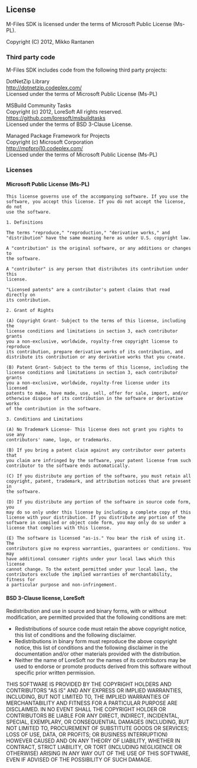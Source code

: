 ## License

M-Files SDK is licensed under the terms of Microsoft Public License (Ms-PL).

Copyright (C) 2012, Mikko Rantanen

### Third party code 

M-Files SDK includes code from the following third party projects:

DotNetZip Library  
http://dotnetzip.codeplex.com/  
Licensed under the terms of Microsoft Public License (Ms-PL)

MSBuild Community Tasks  
Copyright (c) 2012, LoreSoft All rights reserved.  
https://github.com/loresoft/msbuildtasks  
Licensed under the terms of BSD 3-Clause License.

Managed Package Framework for Projects  
Copyright (c) Microsoft Corporation  
http://mpfproj10.codeplex.com/  
Licensed under the terms of Microsoft Public License (Ms-PL)

### Licenses

#### Microsoft Public License (Ms-PL)

    This license governs use of the accompanying software. If you use the
    software, you accept this license. If you do not accept the license, do not
    use the software.
    
    1. Definitions
    
    The terms "reproduce," "reproduction," "derivative works," and
    "distribution" have the same meaning here as under U.S. copyright law.
    
    A "contribution" is the original software, or any additions or changes to
    the software.
    
    A "contributor" is any person that distributes its contribution under this
    license.
    
    "Licensed patents" are a contributor's patent claims that read directly on
    its contribution.
    
    2. Grant of Rights
    
    (A) Copyright Grant- Subject to the terms of this license, including the
    license conditions and limitations in section 3, each contributor grants
    you a non-exclusive, worldwide, royalty-free copyright license to reproduce
    its contribution, prepare derivative works of its contribution, and
    distribute its contribution or any derivative works that you create.
    
    (B) Patent Grant- Subject to the terms of this license, including the
    license conditions and limitations in section 3, each contributor grants
    you a non-exclusive, worldwide, royalty-free license under its licensed
    patents to make, have made, use, sell, offer for sale, import, and/or
    otherwise dispose of its contribution in the software or derivative works
    of the contribution in the software.
    
    3. Conditions and Limitations
    
    (A) No Trademark License- This license does not grant you rights to use any
    contributors' name, logo, or trademarks.
    
    (B) If you bring a patent claim against any contributor over patents that
    you claim are infringed by the software, your patent license from such
    contributor to the software ends automatically.
    
    (C) If you distribute any portion of the software, you must retain all
    copyright, patent, trademark, and attribution notices that are present in
    the software.
    
    (D) If you distribute any portion of the software in source code form, you
    may do so only under this license by including a complete copy of this
    license with your distribution. If you distribute any portion of the
    software in compiled or object code form, you may only do so under a
    license that complies with this license.
    
    (E) The software is licensed "as-is." You bear the risk of using it. The
    contributors give no express warranties, guarantees or conditions. You may
    have additional consumer rights under your local laws which this license
    cannot change. To the extent permitted under your local laws, the
    contributors exclude the implied warranties of merchantability, fitness for
    a particular purpose and non-infringement.

#### BSD 3-Clause license, LoreSoft

Redistribution and use in source and binary forms, with or without
modification, are permitted provided that the following conditions are met:

* Redistributions of source code must retain the above copyright notice,
  this list of conditions and the following disclaimer.
* Redistributions in binary form must reproduce the above copyright notice,
  this list of conditions and the following disclaimer in the documentation
  and/or other materials provided with the distribution.
* Neither the name of LoreSoft nor the names of its contributors may be
  used to endorse or promote products derived from this software without
  specific prior written permission.

THIS SOFTWARE IS PROVIDED BY THE COPYRIGHT HOLDERS AND CONTRIBUTORS "AS IS"
AND ANY EXPRESS OR IMPLIED WARRANTIES, INCLUDING, BUT NOT LIMITED TO, THE
IMPLIED WARRANTIES OF MERCHANTABILITY AND FITNESS FOR A PARTICULAR PURPOSE
ARE DISCLAIMED. IN NO EVENT SHALL THE COPYRIGHT HOLDER OR CONTRIBUTORS BE
LIABLE FOR ANY DIRECT, INDIRECT, INCIDENTAL, SPECIAL, EXEMPLARY, OR
CONSEQUENTIAL DAMAGES (INCLUDING, BUT NOT LIMITED TO, PROCUREMENT OF
SUBSTITUTE GOODS OR SERVICES; LOSS OF USE, DATA, OR PROFITS; OR BUSINESS
INTERRUPTION) HOWEVER CAUSED AND ON ANY THEORY OF LIABILITY, WHETHER IN
CONTRACT, STRICT LIABILITY, OR TORT (INCLUDING NEGLIGENCE OR OTHERWISE)
ARISING IN ANY WAY OUT OF THE USE OF THIS SOFTWARE, EVEN IF ADVISED OF THE
POSSIBILITY OF SUCH DAMAGE.
